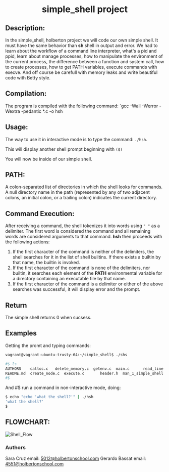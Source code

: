 <h1 align="center"> simple_shell project </h1>

## Description:

In the simple_shell, holberton project we will code our own simple shell. It must have the same behavior than **sh** shell in output and error. We had to learn about the workflow of a command line interpreter, what's a pid and ppid, learn about manage processes, how to manipulate the environment of the current process, the difference between a function and system call, how to create processes, how to get PATH variables, execute commands with execve. And off course be carefull with memory leaks and write beautiful code with Betty style.

## Compilation:

The program is compiled with the following command:
`gcc -Wall -Werror -Wextra -pedantic *.c -o hsh

## Usage:

The way to use it in interactive mode is to type the command:
`./hsh`.

This will display another shell prompt beginning with `($)`

You will now be inside of our simple shell.

## PATH:

A colon-separated list of directories in which the shell looks for commands. A null directory name in the path (represented by any of two adjacent colons, an initial colon, or a trailing colon) indicates the current directory.

## Command Execution:

After receiving a command, the shell tokenizes it into words using `" "` as a delimiter. The first word is considered the command and all remaining words are considered arguments to that command. **hsh** then proceeds with the following actions:
1. If the first character of the command is neither of the delimiters, the shell searches for it in the list of shell builtins. If there exists a builtin by that name, the builtin is invoked.
2. If the first character of the command is none of the delimiters, nor builtin, it searches each element of the **PATH** environmental variable for a directory containing an executable file by that name.
3. If the first character of the command is a delimiter or either of the above searches was successful, it will display error and the prompt.

## Return

The simple shell returns 0 when sucsess.

## Examples

Getting the promt and typing commands:

```sh
vagrant@vagrant-ubuntu-trusty-64:~/simple_shell$ ./shs
```
```sh
#$ ls
AUTHORS    calloc.c	  delete_memory.c  getenv.c  main.c		 read_line.c  split_line.c  strcmp.c  strlen.c
README.md  create_node.c  execute.c	      header.h  man_1_simple_shell  shs	            strcat.c	          strcpy.c
#$
```


And #$ run a command in non-interactive mode, doing:
```sh
$ echo "echo 'what the shell?'" | ./hsh
'what the shell?'
$
```

## FLOWCHART:

![Shell_Flow](https://user-images.githubusercontent.com/105442451/182874614-fd7a33f1-1274-47d6-a8ec-b75b7ba0c542.png)

### Authors

Sara Cruz
email: 5012@holbertonschool.com
Gerardo Bassat
email: 4551@holbertonschool.com
